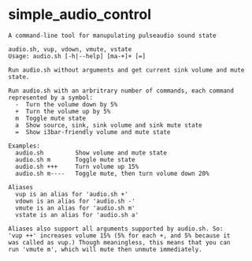 # simple_audio_control

	A command-line tool for manupulating pulseaudio sound state
    
	audio.sh, vup, vdown, vmute, vstate
	Usage: audio.sh [-h|--help] [ma-+]+ [=]
	
	Run audio.sh without arguments and get current sink volume and mute
	state.
	
	Run audio.sh with an arbritrary number of commands, each command
	represented by a symbol:
	  -  Turn the volume down by 5%
	  +  Turn the volume up by 5%
	  m  Toggle mute state
	  a  Show source, sink, sink volume and sink mute state
	  =  Show i3bar-friendly volume and mute state
	
	Examples:
	  audio.sh         Show volume and mute state
	  audio.sh m       Toggle mute state
	  audio.sh +++     Turn volume up 15%
	  audio.sh m----   Toggle mute, then turn volume down 20%
	
	Aliases
	  vup is an alias for 'audio.sh +'
	  vdown is an alias for 'audio.sh -'
	  vmute is an alias for 'audio.sh m'
	  vstate is an alias for 'audio.sh a'
	
	Aliases also support all arguments supported by audio.sh. So:
	'vup ++' increases volume 15% (5% for each +, and 5% because it 
	was called as vup.) Though meaningless, this means that you can
	run 'vmute m', which will mute then unmute immediately.
